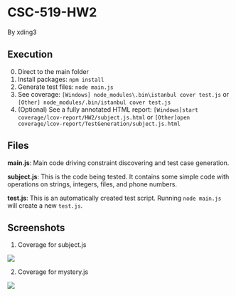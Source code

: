 # CSC-519-HW2 #
By xding3

## Execution ##
0. Direct to the main folder
1. Install packages:  `npm install`  
2. Generate test files: `node main.js`
3. See coverage: 
`[Windows] node_modules\.bin\istanbul cover test.js` or
`[Other] node_modules/.bin/istanbul cover test.js`
4. (Optional) See a fully annotated HTML report: 
`[Windows]start coverage/lcov-report/HW2/subject.js.html` or
`[Other]open coverage/lcov-report/TestGeneration/subject.js.html`

## Files ##

 **main.js**: Main code driving constraint discovering and test case generation.

 **subject.js**: This is the code being tested. It contains some simple code with operations on strings, integers, files, and phone numbers.

 **test.js**: This is an automatically created test script. Running `node main.js` will create a new `test.js`.

## Screenshots ##
1. Coverage for subject.js

![](https://github.ncsu.edu/xding3/HW2/blob/master/Screenshot/subject.png)

2. Coverage for mystery.js

![](https://github.ncsu.edu/xding3/HW2/blob/master/Screenshot/mystery.png)


